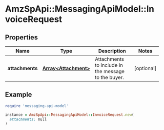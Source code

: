 # AmzSpApi::MessagingApiModel::InvoiceRequest

## Properties

| Name | Type | Description | Notes |
| ---- | ---- | ----------- | ----- |
| **attachments** | [**Array&lt;Attachment&gt;**](Attachment.md) | Attachments to include in the message to the buyer. | [optional] |

## Example

```ruby
require 'messaging-api-model'

instance = AmzSpApi::MessagingApiModel::InvoiceRequest.new(
  attachments: null
)
```

